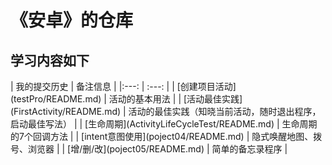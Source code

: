 # 《安卓》的仓库

<h2>学习内容如下</h2>
| 我的提交历史                | 备注信息 |
|:---:                        | :---:   |
| [创建项目活动](testPro/README.md)    | 活动的基本用法 |
| [活动最佳实践](FirstActivity/README.md)    | 活动的最佳实践（知晓当前活动，随时退出程序，启动最佳写法） |
| [生命周期](ActivityLifeCycleTest/README.md)    | 生命周期的7个回调方法 |
| [intent意图使用](poject04/README.md)    | 隐式唤醒地图、拨号、浏览器 |
| [增/删/改](poject05/README.md)    | 简单的备忘录程序 |
